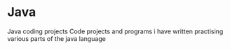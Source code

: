 # Java
Java coding projects
Code projects and programs i have written practising various parts of the java language
